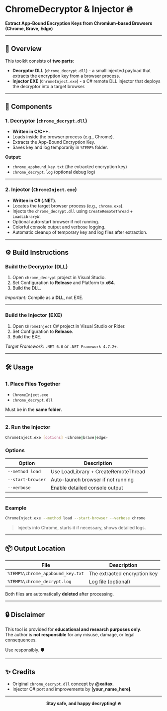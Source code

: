 
# ChromeDecryptor & Injector 🔥

**Extract App-Bound Encryption Keys from Chromium-based Browsers (Chrome, Brave, Edge)**

---

## 🚀 Overview

This toolkit consists of **two parts**:

- **Decryptor DLL** (`chrome_decrypt.dll`) - a small injected payload that extracts the encryption key from a browser process.
- **Injector EXE** (`ChromeInject.exe`) - a C# remote DLL injector that deploys the decryptor into a target browser.

---

## 🧩 Components

### 1. Decryptor (`chrome_decrypt.dll`)
- **Written in C/C++.**
- Loads inside the browser process (e.g., Chrome).
- Extracts the App-Bound Encryption Key.
- Saves key and log temporarily in `%TEMP%` folder.

**Output:**  
- `chrome_appbound_key.txt` (the extracted encryption key)
- `chrome_decrypt.log` (optional debug log)

---

### 2. Injector (`ChromeInject.exe`)
- **Written in C# (.NET)**.
- Locates the target browser process (e.g., `chrome.exe`).
- Injects the `chrome_decrypt.dll` using `CreateRemoteThread` + `LoadLibraryW`.
- Optional auto-start browser if not running.
- Colorful console output and verbose logging.
- Automatic cleanup of temporary key and log files after extraction.

---

## ⚙️ Build Instructions

### Build the Decryptor (DLL)
1. Open `chrome_decrypt` project in Visual Studio.
2. Set Configuration to **Release** and Platform to **x64**.
3. Build the DLL.

_Important:_ Compile as a **DLL**, not EXE.

---

### Build the Injector (EXE)
1. Open `ChromeInject` C# project in Visual Studio or Rider.
2. Set Configuration to **Release**.
3. Build the EXE.

_Target Framework:_ `.NET 6.0` or `.NET Framework 4.7.2+`.

---

## 🛠 Usage

### 1. Place Files Together
- `ChromeInject.exe`
- `chrome_decrypt.dll`

Must be in the **same folder**.

---

### 2. Run the Injector

```bash
ChromeInject.exe [options] <chrome|brave|edge>
```

### Options

| Option            | Description                                |
| ----------------- | ------------------------------------------ |
| `--method load`   | Use LoadLibrary + CreateRemoteThread       |
| `--start-browser` | Auto-launch browser if not running         |
| `--verbose`       | Enable detailed console output            |

---

### Example

```bash
ChromeInject.exe --method load --start-browser --verbose chrome
```

> Injects into Chrome, starts it if necessary, shows detailed logs.

---

## 📦 Output Location

| File                     | Description                       |
| ------------------------- | --------------------------------- |
| `%TEMP%\chrome_appbound_key.txt` | The extracted encryption key |
| `%TEMP%\chrome_decrypt.log`      | Log file (optional)          |

Both files are automatically **deleted** after processing.

---

## 🔒 Disclaimer

This tool is provided for **educational and research purposes only**.  
The author is **not responsible** for any misuse, damage, or legal consequences.

Use responsibly. 🛡️

---

## ✨ Credits

- Original `chrome_decrypt.dll` concept by **@xaitax**.
- Injector C# port and improvements by **[your_name_here]**.

---

<p align="center">
  <b>Stay safe, and happy decrypting! 🔥</b>
</p>

